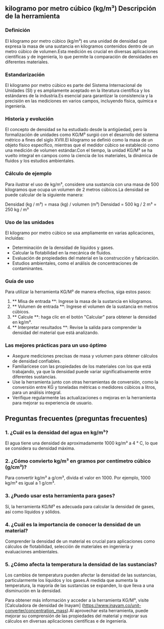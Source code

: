 ## kilogramo por metro cúbico (kg/m³) Descripción de la herramienta

### Definición
El kilogramo por metro cúbico (kg/m³) es una unidad de densidad que expresa la masa de una sustancia en kilogramos contenidos dentro de un metro cúbico de volumen.Esta medición es crucial en diversas aplicaciones científicas y de ingeniería, lo que permite la comparación de densidades en diferentes materiales.

### Estandarización
El kilogramo por metro cúbico es parte del Sistema Internacional de Unidades (SI) y es ampliamente aceptado en la literatura científica y los estándares de la industria.Es esencial para garantizar la consistencia y la precisión en las mediciones en varios campos, incluyendo física, química e ingeniería.

### Historia y evolución
El concepto de densidad se ha estudiado desde la antigüedad, pero la formalización de unidades como KG/M³ surgió con el desarrollo del sistema métrico a fines del siglo XVIII.El kilogramo se definió como la masa de un objeto físico específico, mientras que el medidor cúbico se estableció como una medición de volumen estándar.Con el tiempo, la unidad KG/M³ se ha vuelto integral en campos como la ciencia de los materiales, la dinámica de fluidos y los estudios ambientales.

### Cálculo de ejemplo
Para ilustrar el uso de kg/m³, considere una sustancia con una masa de 500 kilogramos que ocupa un volumen de 2 metros cúbicos.La densidad se puede calcular de la siguiente manera:

Densidad (kg / m³) = masa (kg) / volumen (m³)
Densidad = 500 kg / 2 m³ = 250 kg / m³

### Uso de las unidades
El kilogramo por metro cúbico se usa ampliamente en varias aplicaciones, incluidas:
- Determinación de la densidad de líquidos y gases.
- Calcular la flotabilidad en la mecánica de fluidos.
- Evaluación de propiedades del material en la construcción y fabricación.
- Estudios ambientales, como el análisis de concentraciones de contaminantes.

### Guía de uso
Para utilizar la herramienta KG/M³ de manera efectiva, siga estos pasos:
1. ** Misa de entrada **: Ingrese la masa de la sustancia en kilogramos.
2. ** Volumen de entrada **: Ingrese el volumen de la sustancia en metros cúbicos.
3. ** Calcule **: haga clic en el botón "Calcular" para obtener la densidad en kg/m³.
4. ** Interpretar resultados **: Revise la salida para comprender la densidad del material que está analizando.

### Las mejores prácticas para un uso óptimo
- Asegure mediciones precisas de masa y volumen para obtener cálculos de densidad confiables.
- Familiarícese con las propiedades de los materiales con los que está trabajando, ya que la densidad puede variar significativamente entre diferentes sustancias.
- Use la herramienta junto con otras herramientas de conversión, como la conversión entre KG y toneladas métricas o medidores cúbicos a litros, para un análisis integral.
- Verifique regularmente las actualizaciones o mejoras en la herramienta para mejorar su experiencia de usuario.

## Preguntas frecuentes (preguntas frecuentes)

### 1. ¿Cuál es la densidad del agua en kg/m³?
El agua tiene una densidad de aproximadamente 1000 kg/m³ a 4 ° C, lo que se considera su densidad máxima.

### 2. ¿Cómo convierto kg/m³ en gramos por centímetro cúbico (g/cm³)?
Para convertir kg/m³ a g/cm³, divida el valor en 1000. Por ejemplo, 1000 kg/m³ es igual a 1 g/cm³.

### 3. ¿Puedo usar esta herramienta para gases?
Sí, la herramienta KG/M³ es adecuada para calcular la densidad de gases, así como líquidos y sólidos.

### 4. ¿Cuál es la importancia de conocer la densidad de un material?
Comprender la densidad de un material es crucial para aplicaciones como cálculos de flotabilidad, selección de materiales en ingeniería y evaluaciones ambientales.

### 5. ¿Cómo afecta la temperatura la densidad de las sustancias?
Los cambios de temperatura pueden afectar la densidad de las sustancias, particularmente los líquidos y los gases.A medida que aumenta la temperatura, la mayoría de las sustancias se expanden, lo que lleva a una disminución en la densidad.

Para obtener más información y acceder a la herramienta KG/M³, visite [Calculadora de densidad de Inayam] (https://www.inayam.co/unit-converter/concentration_mass).Al aprovechar esta herramienta, puede mejorar su comprensión de las propiedades del material y mejorar sus cálculos en diversas aplicaciones científicas e de ingeniería.
